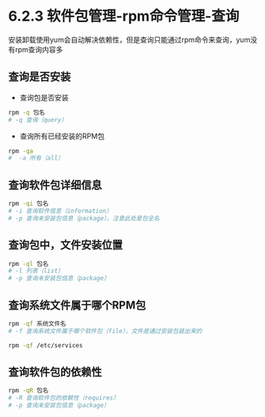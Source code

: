 # 6.2.3 软件包管理-rpm命令管理-查询

安装卸载使用yum会自动解决依赖性，但是查询只能通过rpm命令来查询，yum没有rpm查询内容多

## 查询是否安装
- 查询包是否安装
```bash
rpm -q 包名
# -q 查询（query）
```
- 查询所有已经安装的RPM包
```bash
rpm -qa
#  -a 所有（all）
```
## 查询软件包详细信息
```bash
rpm -qi 包名
# -i 查询软件信息（information）
# -p 查询未安装包信息（package），注意此处是包全名
```

## 查询包中，文件安装位置
```bash
rpm -ql 包名
# -l 列表（list）
# -p 查询未安装包信息（package）
```

## 查询系统文件属于哪个RPM包

```bash
rpm -qf 系统文件名
# -f 查询系统文件属于哪个软件包（file），文件是通过安装包装出来的

rpm -qf /etc/services
```

## 查询软件包的依赖性
```bash
rpm -qR 包名
# -R 查询软件包的依赖性（requires）
# -p 查询未安装包信息（package）
```

